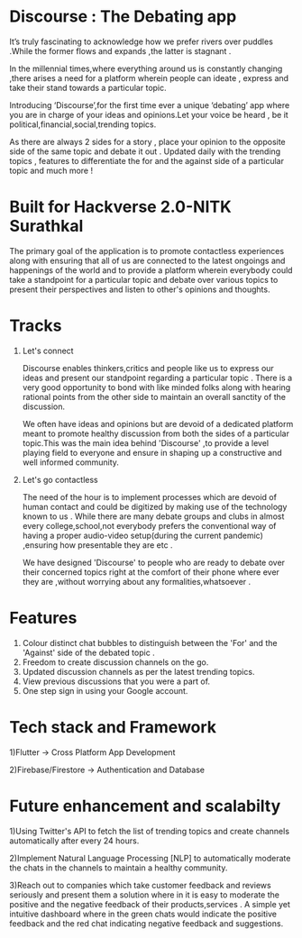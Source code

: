 # Discourse : The Debating app

It’s truly fascinating to acknowledge how we prefer rivers over puddles .While the former flows and expands ,the latter is stagnant . 

In the millennial times,where everything around us is constantly changing ,there arises a need for a platform wherein people can ideate , express and take their stand towards a particular topic.

Introducing ‘Discourse’,for the first time ever a unique ‘debating’ app where you are in charge of your ideas and opinions.Let your voice be heard , be it political,financial,social,trending topics.

As there are always 2 sides for a story , place your opinion to the opposite side of the same topic and debate it out . Updated daily with the trending topics , features to differentiate the for and the against side of a particular topic and much more !


# Built for Hackverse 2.0-NITK Surathkal

The primary goal of the application is to promote contactless experiences along with ensuring that all of us are connected to the latest ongoings and happenings of the world and to provide a platform wherein everybody could take a standpoint for a particular topic and debate over various topics to present their perspectives and listen to other's opinions and thoughts.

# Tracks 

1) Let's connect

   Discourse enables thinkers,critics and people like us to express our ideas and present our standpoint regarding a particular topic . There is a very good opportunity to bond    with like minded folks along with hearing rational points from the other side to maintain an overall sanctity of the discussion. 
		
   We often have ideas and opinions but are devoid of a dedicated platform meant to promote healthy discussion from both the sides of a particular topic.This was the main idea      behind 'Discourse' ,to provide a level playing field to everyone and ensure in shaping up a constructive and well informed community. 

2) Let's go contactless
		
   The need of the hour is to implement processes which are devoid of human contact and could be digitized by making use of the technology known to us . While there are many 
   debate groups and clubs in almost every college,school,not everybody prefers the conventional way of having a proper audio-video setup(during the current pandemic) ,ensuring    how presentable they are etc .
		
   We have designed 'Discourse' to people who are ready to debate over their concerned topics right at the comfort of their phone where ever they are ,without worrying about        any formalities,whatsoever .
		
    

# Features 

1) Colour distinct chat bubbles to distinguish between the 'For' and the 'Against' side of the debated topic .
2) Freedom to create discussion channels on the go.
3) Updated discussion channels as per the latest trending topics.
4) View previous discussions that you were a part of.
5) One step sign in using your Google account.


# Tech stack and Framework

1)Flutter -> Cross Platform App Development

2)Firebase/Firestore -> Authentication and Database


# Future enhancement and scalabilty

1)Using Twitter's API to fetch the list of trending topics and create channels automatically after every 24 hours.

2)Implement Natural Language Processing [NLP] to automatically moderate the chats in the channels to maintain a healthy community.

3)Reach out to companies which take customer feedback and reviews seriously and present them a solution where in it is easy to moderate the positive and the negative feedback of their products,services . A simple yet intuitive dashboard where in the green chats would indicate the positive feedback and the red chat indicating negative feedback and suggestions.  
